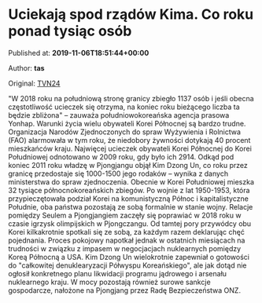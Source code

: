 
# Uciekają spod rządów Kima. Co roku ponad tysiąc osób

Published at: **2019-11-06T18:51:44+00:00**

Author: **tas**

Original: [TVN24](https://www.tvn24.pl/wiadomosci-ze-swiata,2/uciekaja-z-korei-polnocnej-do-korei-poludniowej,983454.html)

"W 2018 roku na południową stronę granicy zbiegło 1137 osób i jeśli obecna częstotliwość ucieczek się otrzyma, na koniec roku bieżącego liczba ta będzie zbliżona" – zauważa południowokoreańska agencja prasowa Yonhap.
Warunki życia wielu obywateli Korei Północnej są bardzo trudne. Organizacja Narodów Zjednoczonych do spraw Wyżywienia i Rolnictwa (FAO) alarmowała w tym roku, że niedobory żywności dotykają 40 procent mieszkańców kraju.
Najwięcej ucieczek obywateli Korei Północnej do Korei Południowej odnotowano w 2009 roku, gdy było ich 2914. Odkąd pod koniec 2011 roku władzę w Pjongjangu objął Kim Dzong Un, co roku przez granicę przedostaje się 1000-1500 jego rodaków – wynika z danych ministerstwa do spraw zjednoczenia.
Obecnie w Korei Południowej mieszka 32 tysiące północnokoreańskich zbiegów. Po wojnie z lat 1950-1953, która przypieczętowała podział Korei na komunistyczną Północ i kapitalistyczne Południe, oba państwa pozostają ze sobą formalnie w stanie wojny.
Relacje pomiędzy Seulem a Pjongjangiem zaczęły się poprawiać w 2018 roku w czasie igrzysk olimpijskich w Pjongczangu. Od tamtej pory przywódcy obu Korei kilkakrotnie spotkali się ze sobą, za każdym razem deklarując chęć pojednania.
Proces pokojowy napotkał jednak w ostatnich miesiącach na trudności w związku z impasem w negocjacjach nuklearnych pomiędzy Koreą Północną a USA. Kim Dzong Un wielokrotnie zapewniał o gotowości do "całkowitej denuklearyzacji Półwyspu Koreańskiego", ale jak dotąd nie ogłosił konkretnego planu likwidacji programu jądrowego i arsenału nuklearnego kraju.
W mocy pozostają również surowe sankcje gospodarcze, nałożone na Pjongjang przez Radę Bezpieczeństwa ONZ.
